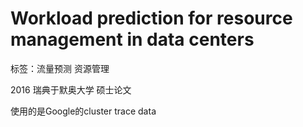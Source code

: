 # Workload prediction for resource management in data centers

标签：流量预测 资源管理

2016 瑞典于默奥大学 硕士论文

使用的是Google的cluster trace data
